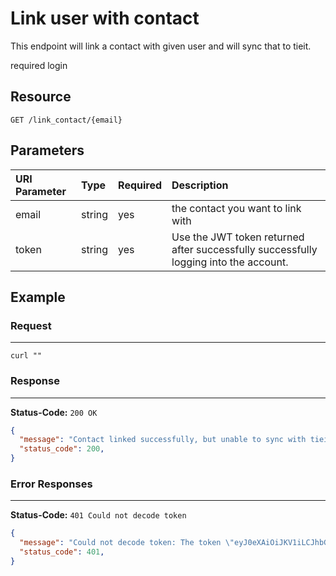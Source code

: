 # Link user with contact

This endpoint will link a contact with given user and will sync that to tieit.

required login

## Resource

```
GET /link_contact/{email}
```

## Parameters


URI Parameter | Type   | Required | Description
:------------ | :----- | :------- | :-----------------------------------------------------------------------------------
email         | string | yes      | the contact you want to link with
token         | string | yes      | Use the JWT token returned after successfully successfully logging into the account.

## Example

### Request

--------------------------------------------------------------------------------

```
curl ""
```

### Response

--------------------------------------------------------------------------------

**Status-Code:** `200 OK`

```json
{
  "message": "Contact linked successfully, but unable to sync with tieit",
  "status_code": 200,
}
```

### Error Responses

--------------------------------------------------------------------------------

**Status-Code:** `401 Could not decode token`

```json
{
  "message": "Could not decode token: The token \"eyJ0eXAiOiJKV1iLCJhbGciOiJIUzI1NiJ9.eyJzdWIiOjE3MiwiaXNzIjoiaHR0cDpcL1wvY29uZi1zdGcucHJvaHViLmlvXC9hcGlcL2F1dGhcL2xvZ2luIiwiaWF0IjoxNDg4NjU5MjQ4LCJleHAiOjE0ODkwOTEyNDgsIm5iZiI6MTQ4ODY1OTI0OCwianRpIjoiMzk3NTFjNGQ0NWJmYWUwMTY5MjBjMGNkYTU0ZTI2MWUifQ.hQrXeXEnEhgflmRbfM0klQfLKS_q6Z-q4QfM-VajYhc\" is an invalid JWS",
  "status_code": 401,
}
```
